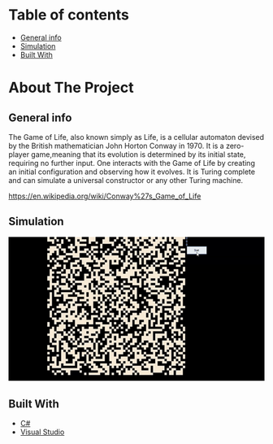 # Table of contents
* [General info](#general-info)
* [Simulation](#simulation)
* [Built With](#built-with)

# About The Project

## General info
The Game of Life, also known simply as Life, is a cellular automaton devised by the British mathematician John Horton Conway in 1970. It is a zero-player game,meaning that its evolution is determined by its initial state, requiring no further input. One interacts with the Game of Life by creating an initial configuration and observing how it evolves. It is Turing complete and can simulate a universal constructor or any other Turing machine.

https://en.wikipedia.org/wiki/Conway%27s_Game_of_Life

## Simulation
<img src="https://github.com/jarekkopaczewski/TheGameOfLife/blob/972ac9aa8a5105beb16e2f162c65242015ae07f3/GameOfLife.gif" />

## Built With

* [C#](https://docs.microsoft.com/pl-pl/dotnet/csharp/)
* [Visual Studio](https://visualstudio.microsoft.com/pl/)

